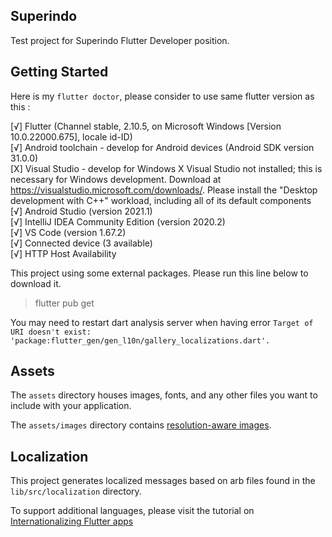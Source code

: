 ## Superindo

Test project for Superindo Flutter Developer position.

## Getting Started

Here is my `flutter doctor`, please consider to use same flutter version as this :

[√] Flutter (Channel stable, 2.10.5, on Microsoft Windows [Version 10.0.22000.675], locale id-ID)
<br>
[√] Android toolchain - develop for Android devices (Android SDK version 31.0.0)
<br>
[X] Visual Studio - develop for Windows
    X Visual Studio not installed; this is necessary for Windows development.
      Download at https://visualstudio.microsoft.com/downloads/.
      Please install the "Desktop development with C++" workload, including all of its default components
<br>
[√] Android Studio (version 2021.1)
<br>
[√] IntelliJ IDEA Community Edition (version 2020.2)
<br>
[√] VS Code (version 1.67.2)
<br>
[√] Connected device (3 available)
<br>
[√] HTTP Host Availability


This project using some external packages. Please run this line below to download it.
> flutter pub get

You may need to restart dart analysis server when having error `Target of URI doesn't exist: 'package:flutter_gen/gen_l10n/gallery_localizations.dart'.`
## Assets

The `assets` directory houses images, fonts, and any other files you want to
include with your application.

The `assets/images` directory contains [resolution-aware
images](https://flutter.dev/docs/development/ui/assets-and-images#resolution-aware).

## Localization

This project generates localized messages based on arb files found in
the `lib/src/localization` directory.

To support additional languages, please visit the tutorial on
[Internationalizing Flutter
apps](https://flutter.dev/docs/development/accessibility-and-localization/internationalization)
